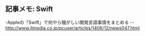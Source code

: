 ## 記事メモ: Swift

-Appleの「Swift」で何やら騒がしい開発言語事情をまとめる
--http://www.itmedia.co.jp/pcuser/articles/1406/12/news047.html

